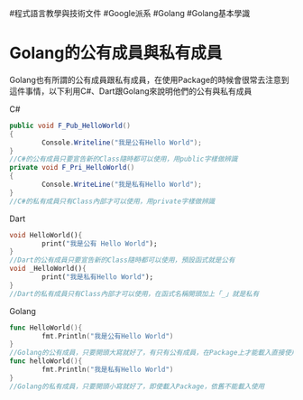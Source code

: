 #程式語言教學與技術文件 #Google派系 #Golang #Golang基本學識
# Golang的公有成員與私有成員

Golang也有所謂的公有成員跟私有成員，在使用Package的時候會很常去注意到這件事情，以下利用C#、Dart跟Golang來說明他們的公有與私有成員

C#

```csharp
public void F_Pub_HelloWorld()
{
		Console.Writeline("我是公有Hello World");
}
//C#的公有成員只要宣告新的Class隨時都可以使用，用public字樣做辨識
private void F_Pri_HelloWorld()
{
		Console.WriteLine("我是私有Hello World");
}
//C#的私有成員只有Class內部才可以使用，用private字樣做辨識
```

Dart

```dart
void HelloWorld(){
		print("我是公有 Hello World");
}
//Dart的公有成員只要宣告新的Class隨時都可以使用，預設函式就是公有
void _HelloWorld(){
		print("我是私有Hello World");
}
//Dart的私有成員只有Class內部才可以使用，在函式名稱開頭加上「_」就是私有
```

Golang

```go
func HelloWorld(){
		fmt.Println("我是公有Hello World")
}
//Golang的公有成員，只要開頭大寫就好了，有只有公有成員，在Package上才能載入直接使用
func helloWorld(){
		fmt.Println("我是私有Hello World")
}
//Golang的私有成員，只要開頭小寫就好了，即使載入Package，依舊不能載入使用
```